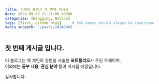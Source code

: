 ```yaml
---
title: 깃허브 블로그 첫 번째 게시글
date: 2024-09-03 21:21:00 +0900
categories: [Blogging, Notice]
tags: [first, github blog]     # TAG names should always be lowercase
media_subpath: '/posts/20240903'
---
```


## 첫 번째 게시글 입니다.

이 블로그는 제 개인의 경험을 서술한 **포트폴리오**가 주된 주제이며,  
이외에는 **공부 내용**, **관심 분야** 등이 게시될 예정입니다.

감사합니다.
